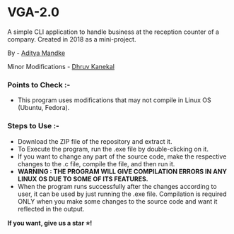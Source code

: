 # VGA-2.0
A simple CLI application to handle business at the reception counter of a company. Created in 2018 as a mini-project.

By - [Aditya Mandke](https://github.com/ekdnam)

Minor Modifications - [Dhruv Kanekal](https://github.com/DK770)

### Points to Check :-

- This program uses modifications that may not compile in Linux OS (Ubuntu, Fedora).

### Steps to Use :-

- Download the ZIP file of the repository and extract it.
- To Execute the program, run the .exe file by double-clicking on it.
- If you want to change any part of the source code, make the respective changes to the .c file, compile the file, and then run it.
- **WARNING : THE PROGRAM WILL GIVE COMPILATION ERRORS IN ANY LINUX OS DUE TO SOME OF ITS FEATURES.** 
- When the program runs successfully after the changes according to user, it can be used by just running the .exe file. Compilation is required ONLY when you make some changes to the source code and want it reflected in the output.

**If you want, give us a star :star:!**
